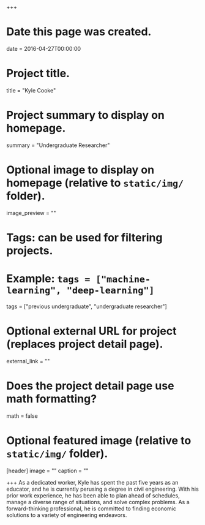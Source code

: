 +++
# Date this page was created.
date = 2016-04-27T00:00:00

# Project title.
title = "Kyle Cooke"

# Project summary to display on homepage.
summary = "Undergraduate Researcher"

# Optional image to display on homepage (relative to `static/img/` folder).
image_preview = ""

# Tags: can be used for filtering projects.
# Example: `tags = ["machine-learning", "deep-learning"]`
tags = ["previous undergraduate", "undergraduate researcher"]

# Optional external URL for project (replaces project detail page).
external_link = ""

# Does the project detail page use math formatting?
math = false

# Optional featured image (relative to `static/img/` folder).
[header]
image = ""
caption = ""

+++
As a dedicated worker, Kyle has spent the past five years as an educator, and he is currently perusing a degree in civil engineering. With his prior work experience, he has been able to plan ahead of schedules, manage a diverse range of situations, and solve complex problems. As a forward-thinking professional, he is committed to finding economic solutions to a variety of engineering endeavors.

